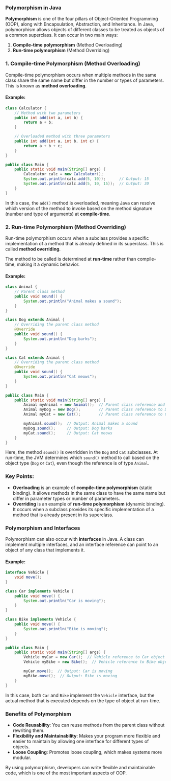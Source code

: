 ### Polymorphism in Java

**Polymorphism** is one of the four pillars of Object-Oriented Programming (OOP), along with Encapsulation, Abstraction, and Inheritance. In Java, polymorphism allows objects of different classes to be treated as objects of a common superclass. It can occur in two main ways:

1. **Compile-time polymorphism** (Method Overloading)
2. **Run-time polymorphism** (Method Overriding)

### 1. Compile-time Polymorphism (Method Overloading)
Compile-time polymorphism occurs when multiple methods in the same class share the same name but differ in the number or types of parameters. This is known as **method overloading**.

#### Example:
```java
class Calculator {
    // Method with two parameters
    public int add(int a, int b) {
        return a + b;
    }

    // Overloaded method with three parameters
    public int add(int a, int b, int c) {
        return a + b + c;
    }
}

public class Main {
    public static void main(String[] args) {
        Calculator calc = new Calculator();
        System.out.println(calc.add(5, 10));      // Output: 15
        System.out.println(calc.add(5, 10, 15));  // Output: 30
    }
}
```

In this case, the `add()` method is overloaded, meaning Java can resolve which version of the method to invoke based on the method signature (number and type of arguments) at **compile-time**.

### 2. Run-time Polymorphism (Method Overriding)
Run-time polymorphism occurs when a subclass provides a specific implementation of a method that is already defined in its superclass. This is called **method overriding**.

The method to be called is determined at **run-time** rather than compile-time, making it a dynamic behavior.

#### Example:
```java
class Animal {
    // Parent class method
    public void sound() {
        System.out.println("Animal makes a sound");
    }
}

class Dog extends Animal {
    // Overriding the parent class method
    @Override
    public void sound() {
        System.out.println("Dog barks");
    }
}

class Cat extends Animal {
    // Overriding the parent class method
    @Override
    public void sound() {
        System.out.println("Cat meows");
    }
}

public class Main {
    public static void main(String[] args) {
        Animal myAnimal = new Animal();  // Parent class reference and object
        Animal myDog = new Dog();        // Parent class reference to Dog object
        Animal myCat = new Cat();        // Parent class reference to Cat object

        myAnimal.sound();  // Output: Animal makes a sound
        myDog.sound();     // Output: Dog barks
        myCat.sound();     // Output: Cat meows
    }
}
```

Here, the method `sound()` is overridden in the `Dog` and `Cat` subclasses. At run-time, the JVM determines which `sound()` method to call based on the object type (`Dog` or `Cat`), even though the reference is of type `Animal`.

### Key Points:
- **Overloading** is an example of **compile-time polymorphism** (static binding). It allows methods in the same class to have the same name but differ in parameter types or number of parameters.
- **Overriding** is an example of **run-time polymorphism** (dynamic binding). It occurs when a subclass provides its specific implementation of a method that is already present in its superclass.
  
### Polymorphism and Interfaces
Polymorphism can also occur with **interfaces** in Java. A class can implement multiple interfaces, and an interface reference can point to an object of any class that implements it.

#### Example:
```java
interface Vehicle {
    void move();
}

class Car implements Vehicle {
    public void move() {
        System.out.println("Car is moving");
    }
}

class Bike implements Vehicle {
    public void move() {
        System.out.println("Bike is moving");
    }
}

public class Main {
    public static void main(String[] args) {
        Vehicle myCar = new Car();  // Vehicle reference to Car object
        Vehicle myBike = new Bike();  // Vehicle reference to Bike object

        myCar.move();  // Output: Car is moving
        myBike.move();  // Output: Bike is moving
    }
}
```

In this case, both `Car` and `Bike` implement the `Vehicle` interface, but the actual method that is executed depends on the type of object at run-time.

### Benefits of Polymorphism
- **Code Reusability**: You can reuse methods from the parent class without rewriting them.
- **Flexibility and Maintainability**: Makes your program more flexible and easier to maintain by allowing one interface for different types of objects.
- **Loose Coupling**: Promotes loose coupling, which makes systems more modular.

By using polymorphism, developers can write flexible and maintainable code, which is one of the most important aspects of OOP.